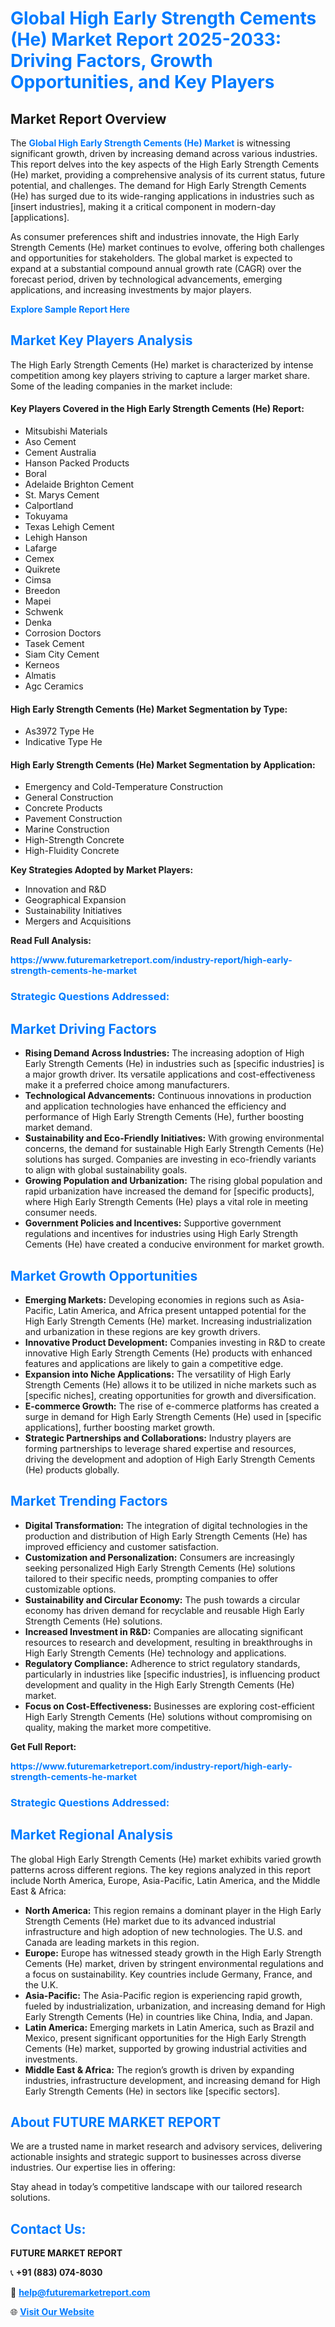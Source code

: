 <h1 style="color: #007BFF;">Global High Early Strength Cements (He) Market Report 2025-2033: Driving Factors, Growth Opportunities, and Key Players</h1>

<section id="overview">
<h2>Market Report Overview</h2>
<p>The <a href="https://www.futuremarketreport.com/industry-report/high-early-strength-cements-he-market" style="color: #007BFF; text-decoration: none;"><strong>Global High Early Strength Cements (He) Market</strong></a> is witnessing significant growth, driven by increasing demand across various industries. This report delves into the key aspects of the High Early Strength Cements (He) market, providing a comprehensive analysis of its current status, future potential, and challenges. The demand for High Early Strength Cements (He) has surged due to its wide-ranging applications in industries such as [insert industries], making it a critical component in modern-day [applications].</p>
<p>As consumer preferences shift and industries innovate, the High Early Strength Cements (He) market continues to evolve, offering both challenges and opportunities for stakeholders. The global market is expected to expand at a substantial compound annual growth rate (CAGR) over the forecast period, driven by technological advancements, emerging applications, and increasing investments by major players.</p>
</section>

<section id="overview">
<p><a href="https://www.futuremarketreport.com/request-sample/reportId=31424" style="color: #007BFF; text-decoration: none;"><strong>Explore Sample Report Here</strong></a></p>
</section>

<section id="key-players">
<h2 style="color: #007BFF;">Market Key Players Analysis</h2>
<p>The High Early Strength Cements (He) market is characterized by intense competition among key players striving to capture a larger market share. Some of the leading companies in the market include:</p>
<h4>Key Players Covered in the High Early Strength Cements (He) Report:</h4>
<ul><li>Mitsubishi Materials</li><li>Aso Cement</li><li>Cement Australia</li><li>Hanson Packed Products</li><li>Boral</li><li>Adelaide Brighton Cement</li><li>St. Marys Cement</li><li>Calportland</li><li>Tokuyama</li><li>Texas Lehigh Cement</li><li>Lehigh Hanson</li><li>Lafarge</li><li>Cemex</li><li>Quikrete</li><li>Cimsa</li><li>Breedon</li><li>Mapei</li><li>Schwenk</li><li>Denka</li><li>Corrosion Doctors</li><li>Tasek Cement</li><li>Siam City Cement</li><li>Kerneos</li><li>Almatis</li><li>Agc Ceramics</li></ul>
<h4>High Early Strength Cements (He) Market Segmentation by Type:</h4>
<ul><li>As3972 Type He</li><li>Indicative Type He</li></ul>

<h4>High Early Strength Cements (He) Market Segmentation by Application:</h4>
<ul><li>Emergency and Cold-Temperature Construction</li><li>General Construction</li><li>Concrete Products</li><li>Pavement Construction</li><li>Marine Construction</li><li>High-Strength Concrete</li><li>High-Fluidity Concrete</li></ul>
<p><strong>Key Strategies Adopted by Market Players:</strong></p>
<ul>
<li>Innovation and R&D</li>
<li>Geographical Expansion</li>
<li>Sustainability Initiatives</li>
<li>Mergers and Acquisitions</li>
</ul>
</section>

<section>
<p><strong>Read Full Analysis: </strong></p><a href="https://www.futuremarketreport.com/industry-report/high-early-strength-cements-he-market" style="color: #007BFF; text-decoration: none;"><strong>https://www.futuremarketreport.com/industry-report/high-early-strength-cements-he-market</strong></a>
<h3 style="color: #007BFF;">Strategic Questions Addressed:</h3>
</section>

<section id="driving-factors">
<h2 style="color: #007BFF;">Market Driving Factors</h2>
<ul>
<li><strong>Rising Demand Across Industries:</strong> The increasing adoption of High Early Strength Cements (He) in industries such as [specific industries] is a major growth driver. Its versatile applications and cost-effectiveness make it a preferred choice among manufacturers.</li>
<li><strong>Technological Advancements:</strong> Continuous innovations in production and application technologies have enhanced the efficiency and performance of High Early Strength Cements (He), further boosting market demand.</li>
<li><strong>Sustainability and Eco-Friendly Initiatives:</strong> With growing environmental concerns, the demand for sustainable High Early Strength Cements (He) solutions has surged. Companies are investing in eco-friendly variants to align with global sustainability goals.</li>
<li><strong>Growing Population and Urbanization:</strong> The rising global population and rapid urbanization have increased the demand for [specific products], where High Early Strength Cements (He) plays a vital role in meeting consumer needs.</li>
<li><strong>Government Policies and Incentives:</strong> Supportive government regulations and incentives for industries using High Early Strength Cements (He) have created a conducive environment for market growth.</li>
</ul>
</section>

<section id="growth-opportunities">
<h2 style="color: #007BFF;">Market Growth Opportunities</h2>
<ul>
<li><strong>Emerging Markets:</strong> Developing economies in regions such as Asia-Pacific, Latin America, and Africa present untapped potential for the High Early Strength Cements (He) market. Increasing industrialization and urbanization in these regions are key growth drivers.</li>
<li><strong>Innovative Product Development:</strong> Companies investing in R&D to create innovative High Early Strength Cements (He) products with enhanced features and applications are likely to gain a competitive edge.</li>
<li><strong>Expansion into Niche Applications:</strong> The versatility of High Early Strength Cements (He) allows it to be utilized in niche markets such as [specific niches], creating opportunities for growth and diversification.</li>
<li><strong>E-commerce Growth:</strong> The rise of e-commerce platforms has created a surge in demand for High Early Strength Cements (He) used in [specific applications], further boosting market growth.</li>
<li><strong>Strategic Partnerships and Collaborations:</strong> Industry players are forming partnerships to leverage shared expertise and resources, driving the development and adoption of High Early Strength Cements (He) products globally.</li>
</ul>
</section>

<section id="trending-factors">
<h2 style="color: #007BFF;">Market Trending Factors</h2>
<ul>
<li><strong>Digital Transformation:</strong> The integration of digital technologies in the production and distribution of High Early Strength Cements (He) has improved efficiency and customer satisfaction.</li>
<li><strong>Customization and Personalization:</strong> Consumers are increasingly seeking personalized High Early Strength Cements (He) solutions tailored to their specific needs, prompting companies to offer customizable options.</li>
<li><strong>Sustainability and Circular Economy:</strong> The push towards a circular economy has driven demand for recyclable and reusable High Early Strength Cements (He) solutions.</li>
<li><strong>Increased Investment in R&D:</strong> Companies are allocating significant resources to research and development, resulting in breakthroughs in High Early Strength Cements (He) technology and applications.</li>
<li><strong>Regulatory Compliance:</strong> Adherence to strict regulatory standards, particularly in industries like [specific industries], is influencing product development and quality in the High Early Strength Cements (He) market.</li>
<li><strong>Focus on Cost-Effectiveness:</strong> Businesses are exploring cost-efficient High Early Strength Cements (He) solutions without compromising on quality, making the market more competitive.</li>
</ul>
</section>

<section>
<p><strong>Get Full Report: </strong></p><a href="https://www.futuremarketreport.com/industry-report/high-early-strength-cements-he-market" style="color: #007BFF; text-decoration: none;"><strong>https://www.futuremarketreport.com/industry-report/high-early-strength-cements-he-market</strong></a>
<h3 style="color: #007BFF;">Strategic Questions Addressed:</h3>
</section>


<section id="regional-analysis">
<h2 style="color: #007BFF;">Market Regional Analysis</h2>
<p>The global High Early Strength Cements (He) market exhibits varied growth patterns across different regions. The key regions analyzed in this report include North America, Europe, Asia-Pacific, Latin America, and the Middle East & Africa:</p>
<ul>
<li><strong>North America:</strong> This region remains a dominant player in the High Early Strength Cements (He) market due to its advanced industrial infrastructure and high adoption of new technologies. The U.S. and Canada are leading markets in this region.</li>
<li><strong>Europe:</strong> Europe has witnessed steady growth in the High Early Strength Cements (He) market, driven by stringent environmental regulations and a focus on sustainability. Key countries include Germany, France, and the U.K.</li>
<li><strong>Asia-Pacific:</strong> The Asia-Pacific region is experiencing rapid growth, fueled by industrialization, urbanization, and increasing demand for High Early Strength Cements (He) in countries like China, India, and Japan.</li>
<li><strong>Latin America:</strong> Emerging markets in Latin America, such as Brazil and Mexico, present significant opportunities for the High Early Strength Cements (He) market, supported by growing industrial activities and investments.</li>
<li><strong>Middle East & Africa:</strong> The region’s growth is driven by expanding industries, infrastructure development, and increasing demand for High Early Strength Cements (He) in sectors like [specific sectors].</li>
</ul>
</section>

<footer>
<h2 style="color: #007BFF;">About FUTURE MARKET REPORT</h2>
<p>We are a trusted name in market research and advisory services, delivering actionable insights and strategic support to businesses across diverse industries. Our expertise lies in offering:</p>

<p>Stay ahead in today’s competitive landscape with our tailored research solutions.</p>

<h2 style="color: #007BFF;">Contact Us:</h2>
<p><strong>FUTURE MARKET REPORT</strong></p>
<p>📞 <strong>+91 (883) 074-8030</strong></p>
<p>📧 <strong><a href="mailto:help@futuremarketreport.com" style="color: #007BFF;">help@futuremarketreport.com</a></strong></p>
<p>🌐 <strong><a href="https://www.futuremarketreport.com/" style="color: #007BFF;">Visit Our Website</a></strong></p>
</footer>